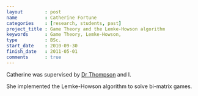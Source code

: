 ```yaml
---
layout        : post
name          : Catherine Fortune
categories    : [research, students, past]
project_title : Game Theory and the Lemke-Howson algorithm
keywords      : Game Theory, Lemke-Howson,
type          : BSc.
start_date    : 2010-09-30
finish_date   : 2011-05-01
comments      : true
---
```


Catherine was supervised by [Dr Thompson](http://www.cardiff.ac.uk/maths/contactsandpeople/profiles/thompsonjm1.html) and I.

She implemented the Lemke-Howson algorithm to solve bi-matrix games.
